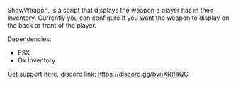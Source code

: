 ShowWeapon, is a script that displays the weapon a player has in their inventory. Currently you can configure if you want the weapon to display on the back or front of the player.

Dependencies:
 - ESX
 - Ox Inventory

Get support here, discord link: https://discord.gg/bvnXRtf4QC
